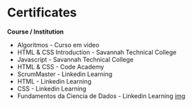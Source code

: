 # Certificates

**Course / Institution**

* Algoritmos - Curso em video
* HTML & CSS Introduction - Savannah Technical College
* Javascript - Savannah Technical College
* HTML & CSS - Code Academy
* ScrumMaster - Linkedin Learning 
* HTML - Linkedin Learning 
* CSS - Linkedin Learning 
* Fundamentos da Ciencia de Dados - Linkedin Learning [img](./img/CertificadoDeConclusao_FundamentosdaCienciadeDados.pdf)
